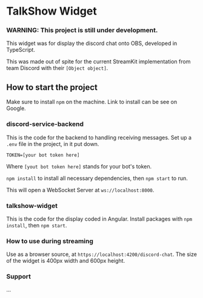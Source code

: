 # TalkShow Widget

### **WARNING: This project is still under development.**

This widget was for display the discord chat onto OBS, developed in TypeScript.

This was made out of spite for the current StreamKit implementation from 
team Discord with their `[Object object]`.

## How to start the project

Make sure to install `npm` on the machine. Link to install can be see
on Google.

### discord-service-backend

This is the code for the backend to handling receiving messages.
Set up a `.env` file in the project, in it put down.
```text
TOKEN=[your bot token here]
```
Where `[yout bot token here]` stands for your bot's token.

`npm install` to install all necessary dependencies, then `npm start` 
to run.

This will open a WebSocket Server at `ws://localhost:8000`.

### talkshow-widget

This is the code for the display coded in Angular. Install packages with `npm install`, then `npm start`.

### How to use during streaming

Use as a browser source, at `https://localhost:4200/discord-chat`. The size of the widget is 400px width and 600px 
height.

### Support

...